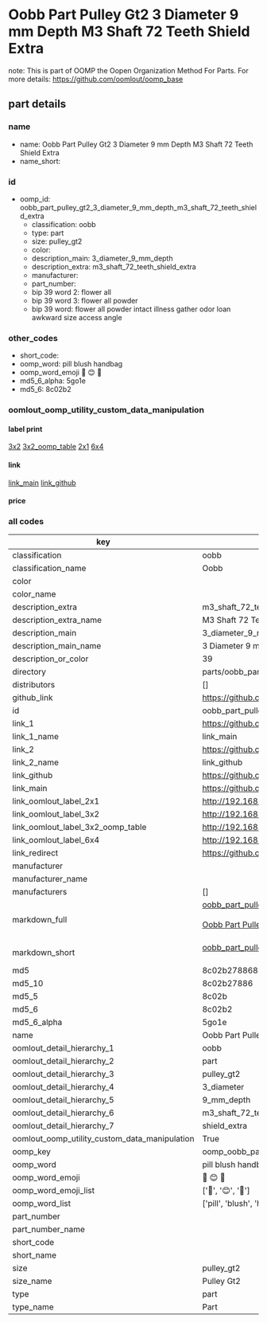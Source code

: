 # Oobb Part Pulley Gt2 3 Diameter 9 mm Depth M3 Shaft 72 Teeth Shield Extra  

note: This is part of OOMP the Oopen Organization Method For Parts. For more details: https://github.com/oomlout/oomp_base

##  part details
  







### name
* name: Oobb Part Pulley Gt2 3 Diameter 9 mm Depth M3 Shaft 72 Teeth Shield Extra
* name_short: 
### id
* oomp_id: oobb_part_pulley_gt2_3_diameter_9_mm_depth_m3_shaft_72_teeth_shield_extra
  * classification: oobb
  * type: part
  * size: pulley_gt2
  * color: 
  * description_main: 3_diameter_9_mm_depth
  * description_extra: m3_shaft_72_teeth_shield_extra
  * manufacturer: 
  * part_number: 
  * bip 39 word 2: flower all
  * bip 39 word 3: flower all powder
  * bip 39 word: flower all powder intact illness gather odor loan awkward size access angle

### other_codes
* short_code: 
* oomp_word: pill blush handbag
* oomp_word_emoji :pill: :blush: :handbag:
* md5_6_alpha: 5go1e
* md5_6: 8c02b2






### oomlout_oomp_utility_custom_data_manipulation
#### label print
[3x2](http://192.168.1.245:1112/?label=oomp%205go1e)
[3x2_oomp_table](http://192.168.1.108:1112/?label=oomp%205go1e)
[2x1](http://192.168.1.242:1112/?label=oomp%205go1e)
[6x4](http://192.168.1.55:1112/?label=oomp%205go1e)    

#### link

[link_main](https://github.com/oomlout/oomlout_oomp_version_1_messy/tree/main/parts/oobb_part_pulley_gt2_3_diameter_9_mm_depth_m3_shaft_72_teeth_shield_extra) [link_github](https://github.com/oomlout/oomlout_oomp_version_1_messy/tree/main/parts/oobb_part_pulley_gt2_3_diameter_9_mm_depth_m3_shaft_72_teeth_shield_extra)                             

#### price







### all codes 
| key | value |  
| --- | --- |  
| classification | oobb |  
| classification_name | Oobb |  
| color |  |  
| color_name |  |  
| description_extra | m3_shaft_72_teeth_shield_extra |  
| description_extra_name | M3 Shaft 72 Teeth Shield Extra |  
| description_main | 3_diameter_9_mm_depth |  
| description_main_name | 3 Diameter 9 mm Depth |  
| description_or_color | 39 |  
| directory | parts/oobb_part_pulley_gt2_3_diameter_9_mm_depth_m3_shaft_72_teeth_shield_extra |  
| distributors | [] |  
| github_link | https://github.com/oomlout/oomlout_oomp_part_src/tree/main/parts/oobb_part_pulley_gt2_3_diameter_9_mm_depth_m3_shaft_72_teeth_shield_extra |  
| id | oobb_part_pulley_gt2_3_diameter_9_mm_depth_m3_shaft_72_teeth_shield_extra |  
| link_1 | https://github.com/oomlout/oomlout_oomp_version_1_messy/tree/main/parts/oobb_part_pulley_gt2_3_diameter_9_mm_depth_m3_shaft_72_teeth_shield_extra |  
| link_1_name | link_main |  
| link_2 | https://github.com/oomlout/oomlout_oomp_version_1_messy/tree/main/parts/oobb_part_pulley_gt2_3_diameter_9_mm_depth_m3_shaft_72_teeth_shield_extra |  
| link_2_name | link_github |  
| link_github | https://github.com/oomlout/oomlout_oomp_version_1_messy/tree/main/parts/oobb_part_pulley_gt2_3_diameter_9_mm_depth_m3_shaft_72_teeth_shield_extra |  
| link_main | https://github.com/oomlout/oomlout_oomp_version_1_messy/tree/main/parts/oobb_part_pulley_gt2_3_diameter_9_mm_depth_m3_shaft_72_teeth_shield_extra |  
| link_oomlout_label_2x1 | http://192.168.1.242:1112/?label=oomp%205go1e |  
| link_oomlout_label_3x2 | http://192.168.1.245:1112/?label=oomp%205go1e |  
| link_oomlout_label_3x2_oomp_table | http://192.168.1.108:1112/?label=oomp%205go1e |  
| link_oomlout_label_6x4 | http://192.168.1.55:1112/?label=oomp%205go1e |  
| link_redirect | https://github.com/oomlout/oomlout_oomp_version_1_messy/tree/main/parts/oobb_part_pulley_gt2_3_diameter_9_mm_depth_m3_shaft_72_teeth_shield_extra |  
| manufacturer |  |  
| manufacturer_name |  |  
| manufacturers | [] |  
| markdown_full | [oobb_part_pulley_gt2_3_diameter_9_mm_depth_m3_shaft_72_teeth_shield_extra](none)<br>[](none)<br>[Oobb Part Pulley Gt2 3 Diameter 9 Mm Depth M3 Shaft 72 Teeth Shield Extra](none)<br><br> |  
| markdown_short | [oobb_part_pulley_gt2_3_diameter_9_mm_depth_m3_shaft_72_teeth_shield_extra](none)<br><br> |  
| md5 | 8c02b2788683132581b8975952419acc |  
| md5_10 | 8c02b27886 |  
| md5_5 | 8c02b |  
| md5_6 | 8c02b2 |  
| md5_6_alpha | 5go1e |  
| name | Oobb Part Pulley Gt2 3 Diameter 9 mm Depth M3 Shaft 72 Teeth Shield Extra |  
| oomlout_detail_hierarchy_1 | oobb |  
| oomlout_detail_hierarchy_2 | part |  
| oomlout_detail_hierarchy_3 | pulley_gt2 |  
| oomlout_detail_hierarchy_4 | 3_diameter |  
| oomlout_detail_hierarchy_5 | 9_mm_depth |  
| oomlout_detail_hierarchy_6 | m3_shaft_72_teeth |  
| oomlout_detail_hierarchy_7 | shield_extra |  
| oomlout_oomp_utility_custom_data_manipulation | True |  
| oomp_key | oomp_oobb_part_pulley_gt2_3_diameter_9_mm_depth_m3_shaft_72_teeth_shield_extra |  
| oomp_word | pill blush handbag |  
| oomp_word_emoji | :pill: :blush: :handbag: |  
| oomp_word_emoji_list | [':pill:', ':blush:', ':handbag:'] |  
| oomp_word_list | ['pill', 'blush', 'handbag'] |  
| part_number |  |  
| part_number_name |  |  
| short_code |  |  
| short_name |  |  
| size | pulley_gt2 |  
| size_name | Pulley Gt2 |  
| type | part |  
| type_name | Part |  
